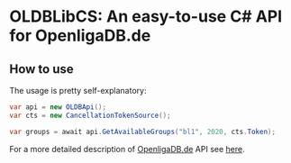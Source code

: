 # OLDBLibCS: An easy-to-use C# API for OpenligaDB.de

## How to use

The usage is pretty self-explanatory:

```csharp
var api = new OLDBApi();
var cts = new CancellationTokenSource();

var groups = await api.GetAvailableGroups("bl1", 2020, cts.Token);
```

For a more detailed description of [OpenligaDB.de](https://openligadb.de) API see [here](https://github.com/OpenLigaDB/OpenLigaDB-Samples).
